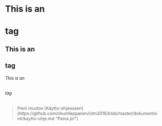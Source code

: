 # This is an <h1> tag
## This is an <h2> tag
###### This is an <h6> tag
<blockquote cite="http://www.worldwildlife.org/who/index.html">
Pieni muutos
[Käytto-ohjeeseen](https://github.com/rikumleppanen/otm2016/blob/master/dokumentointi/kaytto-ohje.md "Paina jo!")

